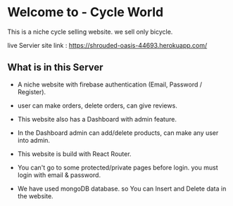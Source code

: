 # Welcome to - Cycle World
This is a niche cycle selling website. we sell only bicycle.


 live Servier site link : https://shrouded-oasis-44693.herokuapp.com/


## What is in this Server 
- A niche website with firebase authentication (Email, Password / Register).

- user can make orders, delete orders, can give reviews.

- This website also has a Dashboard with admin feature.

- In the Dashboard admin can add/delete products, can make any user into admin.

- This website is build with React Router.

- You can't go to some protected/private pages before login. you must login with email & password.

- We have used mongoDB database. so You can Insert and Delete data in the website.


